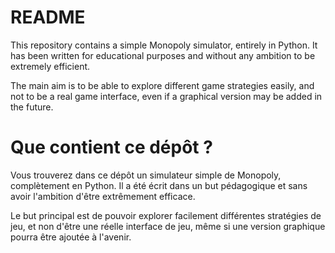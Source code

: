 # README

This repository contains a simple Monopoly simulator, entirely in Python.
It has been written for educational purposes and without any ambition to be extremely efficient.

The main aim is to be able to explore different game strategies easily, and not to be a real game interface, even if a graphical version may be added in the future.

# Que contient ce dépôt ?

Vous trouverez dans ce dépôt un simulateur simple de Monopoly, complètement en Python.
Il a été écrit dans un but pédagogique et sans avoir l'ambition d'être extrêmement efficace.

Le but principal est de pouvoir explorer facilement différentes stratégies de jeu, et non d'être une réelle interface de jeu, même si une version graphique pourra être ajoutée à l'avenir.
